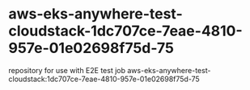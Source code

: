 # aws-eks-anywhere-test-cloudstack-1dc707ce-7eae-4810-957e-01e02698f75d-75
repository for use with E2E test job aws-eks-anywhere-test-cloudstack:1dc707ce-7eae-4810-957e-01e02698f75d-75
